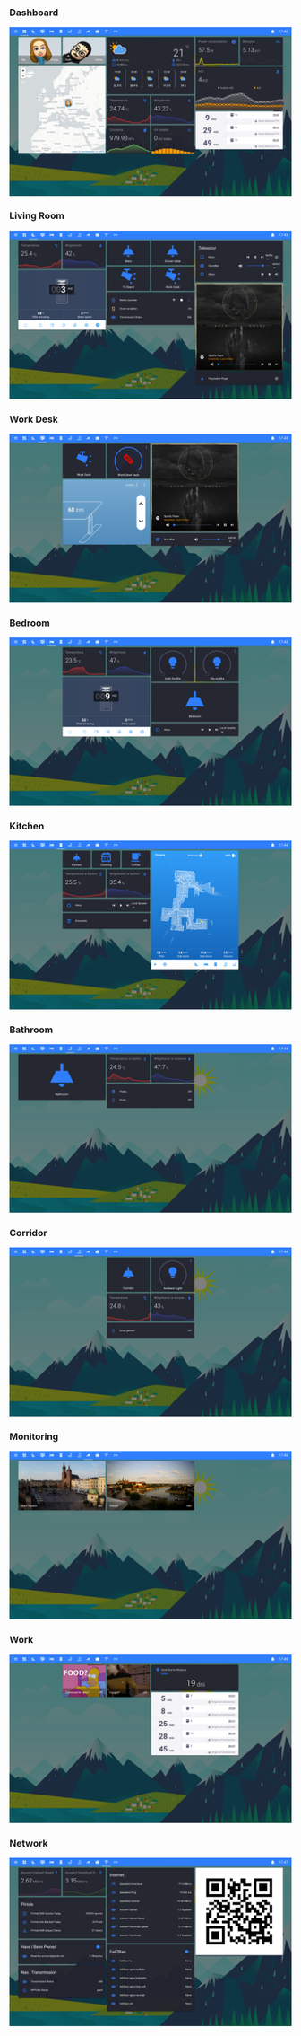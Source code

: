 ### Dashboard
[![Dashboard](dashboard.png)](dashboard.png)
### Living Room
[![Living Room](living_room.png)](living_room.png)
### Work Desk
[![Work Desk](work_desk.png)](work_desk.png)
### Bedroom
[![Bedroom](bedroom.png)](bedroom.png)
### Kitchen
[![Kitchen](kitchen.png)](kitchen.png)
### Bathroom
[![Bathroom](bathroom.png)](bathroom.png)
### Corridor
[![Corridor](corridor.png)](corridor.png)
### Monitoring
[![Monitoring](cameras.png)](cameras.png)
### Work
[![Work](work.png)](work.png)
### Network
[![Network](networking.png)](networking.png)